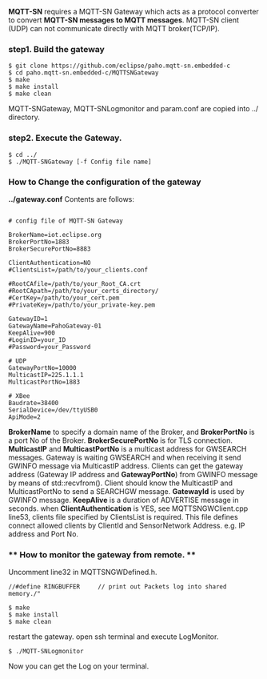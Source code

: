 **MQTT-SN** requires a MQTT-SN Gateway which acts as a protocol converter to convert **MQTT-SN messages to MQTT messages**. MQTT-SN client (UDP) can not communicate directly with MQTT broker(TCP/IP).

### **step1. Build the gateway**
````
$ git clone https://github.com/eclipse/paho.mqtt-sn.embedded-c
$ cd paho.mqtt-sn.embedded-c/MQTTSNGateway
$ make
$ make install
$ make clean
````
MQTT-SNGateway, MQTT-SNLogmonitor and param.conf are copied into ../ directory.


### **step2. Execute the Gateway.**

````
$ cd ../
$ ./MQTT-SNGateway [-f Config file name]
````


### **How to Change the configuration of the gateway**
**../gateway.conf**   Contents are follows:

````

# config file of MQTT-SN Gateway

BrokerName=iot.eclipse.org
BrokerPortNo=1883
BrokerSecurePortNo=8883

ClientAuthentication=NO
#ClientsList=/path/to/your_clients.conf

#RootCAfile=/path/to/your_Root_CA.crt
#RootCApath=/path/to/your_certs_directory/
#CertKey=/path/to/your_cert.pem
#PrivateKey=/path/to/your_private-key.pem

GatewayID=1
GatewayName=PahoGateway-01
KeepAlive=900
#LoginID=your_ID
#Password=your_Password

# UDP
GatewayPortNo=10000
MulticastIP=225.1.1.1
MulticastPortNo=1883

# XBee
Baudrate=38400
SerialDevice=/dev/ttyUSB0
ApiMode=2
````

**BrokerName** to specify a domain name of the Broker, and **BrokerPortNo** is a port No of the Broker. **BrokerSecurePortNo** is for TLS connection.
**MulticastIP** and **MulticastPortNo** is a multicast address for GWSEARCH messages. Gateway is waiting GWSEARCH  and when receiving it send GWINFO message via MulticastIP address. Clients can get the gateway address (Gateway IP address and **GatewayPortNo**) from GWINFO message by means of std::recvfrom().
Client should know the MulticastIP and MulticastPortNo to send a SEARCHGW message.
**GatewayId** is used by GWINFO message.
**KeepAlive** is a duration of ADVERTISE message in seconds.
when **ClientAuthentication** is YES, see MQTTSNGWClient.cpp line53, clients file specified by ClientsList is required. This file defines connect allowed clients by ClientId and SensorNetwork Address. e.g. IP address and Port No.



### ** How to monitor the gateway from remote. **

Uncomment line32 in MQTTSNGWDefined.h.

`//#define RINGBUFFER     // print out Packets log into shared memory./"`
````
$ make
$ make install
$ make clean
````
restart the gateway.
open ssh terminal and execute LogMonitor.

`$ ./MQTT-SNLogmonitor`

Now you can get the Log on your terminal.


